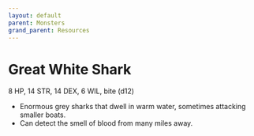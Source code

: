 ```yaml
---
layout: default
parent: Monsters
grand_parent: Resources
---
```


# Great White Shark

8 HP, 14 STR, 14 DEX, 6 WIL, bite (d12)

- Enormous grey sharks that dwell in warm water, sometimes attacking smaller boats.
- Can detect the smell of blood from many miles away.